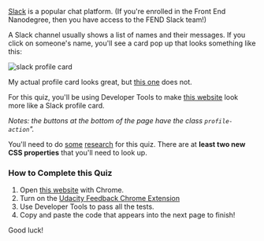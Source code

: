 [Slack](http://slack.com/) is a popular chat platform. (If you're enrolled in the Front End Nanodegree, then you have access to the FEND Slack team!)

A Slack channel usually shows a list of names and their messages. If you click on someone's name, you'll see a card pop up that looks something like this:

![slack profile card](//lh3.googleusercontent.com/W84T7BiILq5Lo7eZQVh51qy76nJyid64mDDJszqZkmQoWPvqFtrROProduqDW2tpvZ9hKB5oFNbWLvU6MTE=s400)

My actual profile card looks great, but [this one](http://udacity.github.io/fend/fend-refresh/lesson3/card/index.html) does not.

For this quiz, you'll be using Developer Tools to make [this website](http://udacity.github.io/fend/fend-refresh/lesson3/card/index.html) look more like a Slack profile card.

*Notes: the buttons at the bottom of the page have the class <code>profile-action</code>".*

You'll need to do [some](https://css-tricks.com/almanac/) [research](https://developer.mozilla.org/en-US/docs/Web/CSS/Reference) for this quiz. There are at **least two new CSS properties** that you'll need to look up.

### How to Complete this Quiz

1. Open [this website](http://udacity.github.io/fend/fend-refresh/lesson3/card/index.html) with Chrome.
2. Turn on the [Udacity Feedback Chrome Extension](https://chrome.google.com/webstore/detail/udacity-front-end-feedbac/melpgahbngpgnbhhccnopmlmpbmdaeoi)
3. Use Developer Tools to pass all the tests.
4. Copy and paste the code that appears into the next page to finish!

Good luck!